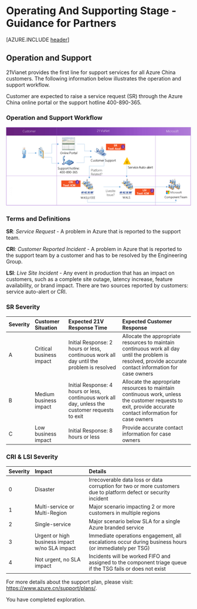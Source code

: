 <properties
	pageTitle="Global Customer Playbook operating-supporting-guidance-partners | Azure"
	description="Global Customer Playbook - guidance for the Partners area of the Operating and Supporting Stage"
	services="global-customer-playbook"
	documentationCenter=""
	authors="jtong"
	manager="edwinc"
	editor=""
	tags="global-customer-playbook"/>

<tags
	ms.service="migration-lifecycle-operating-supporting"
	ms.workload=""
	ms.tgt_pltfrm=""
	ms.devlang="na"
	ms.topic="article"
	ms.date="12/26/2016"
	wacn.date="12/26/2016"
	wacn.lang="en"
	ms.author="jtong"/>


# Operating And Supporting Stage - Guidance for Partners

[AZURE.INCLUDE [header](../../../includes/operating-supporting-guidance.md)]

## Operation and Support

21Vianet provides the first line for support services for all Azure China customers. The following information below illustrates the operation and support workflow.
 
Customer are expected to raise a service request (SR) through the Azure China online portal or the support hotline 400-890-365.

### Operation and Support Workflow

![img](../../media/support-workflow.png)

### Terms and Definitions

**SR**: *Service Request* - A problem in Azure that is reported to the support team.

**CRI**: *Customer Reported Incident* - A problem in Azure that is reported to the support team by a customer and has to be resolved by the Engineering Group.

**LSI**: *Live Site Incident* - Any event in production that has an impact on customers, such as a complete site outage, latency increase, feature availability, or brand impact. There are two sources reported by customers: service auto-alert or CRI.

### SR Severity 

|**Severity** | **Customer Situation** | **Expected 21V Response Time** | **Expected Customer Response** |
|:----------- |:------------ |:------------ |:------------ |
| A | Critical business impact | Initial Response: 2 hours or less, continuous work all day until the problem is resolved | Allocate the appropriate resources to maintain continuous work all day until the problem is resolved, provide accurate contact information for case owners |
| B | Medium business impact | Initial Response: 4 hours or less, continuous work all day, unless the customer requests to exit | Allocate the appropriate resources to maintain continuous work, unless the customer requests to exit, provide accurate contact information for case owners |
| C | Low business impact | Initial Response: 8 hours or less | Provide accurate contact information for case owners |

### CRI & LSI Severity 

|**Severity** | **Impact** | **Details** |
|:----------- |:---------- |:----------- |
| 0 | Disaster | Irrecoverable data loss or data corruption for two or more customers due to platform defect or security incident |
| 1 | Multi-service or Multi-Region | Major scenario impacting 2 or more customers in multiple regions |
| 2 | Single-service | Major scenario below SLA for a single Azure branded service |
| 3 | Urgent or high business impact w/no SLA impact | Immediate operations engagement, all escalations occur during business hours (or immediately per TSG) |
| 4 | Not urgent, no SLA impact | Incidents will be worked FIFO and assigned to the component triage queue if the TSG fails or does not exist |

For more details about the support plan, please visit: https://www.azure.cn/support/plans/.

You have completed exploration.





